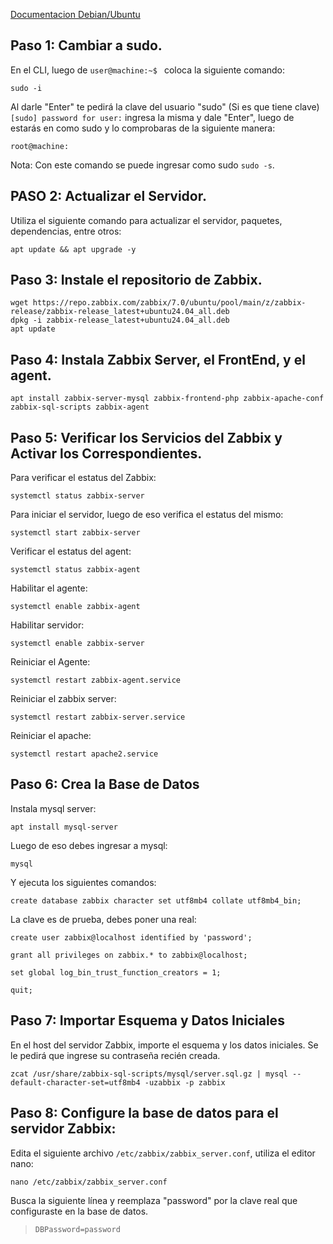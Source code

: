 [Documentacion Debian/Ubuntu](https://www.zabbix.com/documentation/current/es/manual/installation/upgrade/packages/debian_ubuntu)
## Paso 1: Cambiar a sudo.

En el CLI, luego de `user@machine:~$ ` coloca la siguiente comando:
```
sudo -i
```

Al darle "Enter" te pedirá la clave del usuario "sudo" (Si es que tiene clave) `[sudo] password for user:` ingresa la misma y dale "Enter", luego de estarás en como sudo y lo comprobaras de la siguiente manera:
```
root@machine:
```

Nota: Con este comando se puede ingresar como sudo `sudo -s`.
## PASO 2: Actualizar el Servidor.

Utiliza el siguiente comando para actualizar el servidor, paquetes, dependencias, entre otros:
```
apt update && apt upgrade -y
```
## Paso 3: Instale el repositorio de Zabbix.

 ```
wget https://repo.zabbix.com/zabbix/7.0/ubuntu/pool/main/z/zabbix-release/zabbix-release_latest+ubuntu24.04_all.deb
dpkg -i zabbix-release_latest+ubuntu24.04_all.deb
apt update
```
## Paso 4: Instala Zabbix Server, el FrontEnd, y el agent.

```
apt install zabbix-server-mysql zabbix-frontend-php zabbix-apache-conf zabbix-sql-scripts zabbix-agent
```
## Paso 5: Verificar los Servicios del Zabbix y Activar los Correspondientes.

Para verificar el estatus del Zabbix:
```
systemctl status zabbix-server
```

Para iniciar el servidor, luego de eso verifica el estatus del mismo:
```
systemctl start zabbix-server
```

Verificar el estatus del agent:
```
systemctl status zabbix-agent
```

Habilitar el agente:
```
systemctl enable zabbix-agent
```

Habilitar servidor:
```
systemctl enable zabbix-server
```

Reiniciar el Agente:
```
systemctl restart zabbix-agent.service
```

Reiniciar el zabbix server:
```
systemctl restart zabbix-server.service
```

Reiniciar el apache:
```
systemctl restart apache2.service
```
## Paso 6: Crea la Base de Datos

Instala mysql server:
```
apt install mysql-server
```

Luego de eso debes ingresar a mysql:
```
mysql
```

Y ejecuta los siguientes comandos:
```
create database zabbix character set utf8mb4 collate utf8mb4_bin;
```

 La clave es de prueba, debes poner una real:
```
create user zabbix@localhost identified by 'password';
```

```
grant all privileges on zabbix.* to zabbix@localhost;
```

```
set global log_bin_trust_function_creators = 1;
```

```
quit;
```
## Paso 7: Importar Esquema y Datos Iniciales

En el host del servidor Zabbix, importe el esquema y los datos iniciales. Se le pedirá que ingrese su contraseña recién creada.
```
zcat /usr/share/zabbix-sql-scripts/mysql/server.sql.gz | mysql --default-character-set=utf8mb4 -uzabbix -p zabbix
```
## Paso 8: Configure la base de datos para el servidor Zabbix:

Edita el siguiente archivo `/etc/zabbix/zabbix_server.conf`, utiliza el editor nano:
```
nano /etc/zabbix/zabbix_server.conf
```

Busca la siguiente línea y reemplaza "password" por la clave real que configuraste en la base de datos.
> `DBPassword=password`

